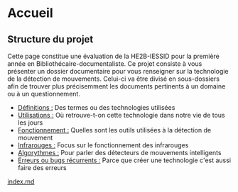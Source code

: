 # Accueil

## Structure du projet
Cette page constitue une évaluation de la HE2B-IESSID pour la première année en Bibliothécaire-documentaliste.
Ce projet consiste à vous présenter un dossier documentaire pour vous renseigner sur la technologie de la 
détection de mouvements. Celui-ci va être divisé en sous-dossiers afin de trouver plus précisemment les documents pertinents à un domaine ou à un questionnement.


- [Définitions :](https://arrunae.github.io/projet-aori-ob/definitions) 
    Des termes ou des technologies utilisées
- [Utilisations :](https://arrunae.github.io/projet-aori-ob/utilisations)
    Où retrouve-t-on cette technologie dans notre vie de tous les jours
- [Fonctionnement :](https://arrunae.github.io/projet-aori-ob/fonctionnement) 
    Quelles sont les outils utilisées à la détection de mouvement
- [Infrarouges :](https://arrunae.github.io/projet-aori-ob/infrarouges) 
    Focus sur le fonctionnement des infrarouges
- [Algorythmes :](https://arrunae.github.io/projet-aori-ob/algorythmes) 
    Pour parler des détecteurs de mouvements intelligents
- [Erreurs ou bugs récurrents :](https://arrunae.github.io/projet-aori-ob/erreurs) 
    Parce que créer une technologie c'est aussi faire des erreurs



[index.md](index)
